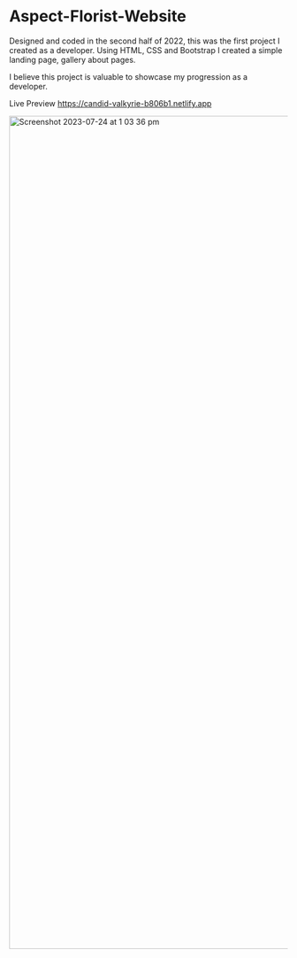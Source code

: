 # Aspect-Florist-Website
Designed and coded in the second half of 2022, this was the first project I created as a developer. Using HTML, CSS and Bootstrap I created a simple landing page, gallery about pages.

I believe this project is valuable to showcase my progression as a developer.

Live Preview
https://candid-valkyrie-b806b1.netlify.app

<img width="1504" alt="Screenshot 2023-07-24 at 1 03 36 pm" src="https://github.com/treytallent/Aspect-Florist-Website/assets/115008835/614f4e8c-f5d2-404b-8174-98e8c4bcb562">
